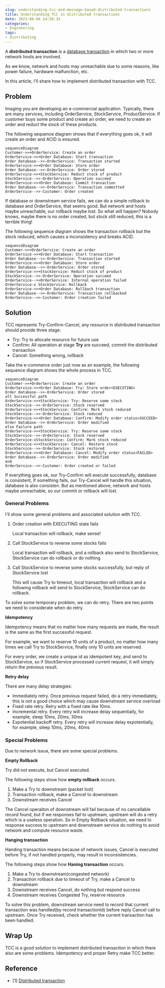 ```yaml
---
slug: understanding-tcc-and-message-based-distributed-transactions
title: Understanding TCC in distributed transactions
date: 2023-06-04 14:58:33
categories:
- Engineering
tags:
- distributing
---
```


A **distributed transaction** is a [database transaction](https://en.wikipedia.org/wiki/Database_transaction) in which two or more network hosts are involved.  

As we know, network and hosts may unreachable due to some reasons, like power failure, hardware malfunction, etc. 

In this article, I'll share how to implement distributed transaction with TCC.

<!--more-->

## Problem

Imaging you are developing an e-commercial application. Typically, there are many services, including OrderService, StockService, ProductService. If customer buys some product and create an order, we need to create an order and reduct the stock of these products.

The following sequence diagram shows that if everything goes ok, it will create an order and ACID is ensured.

```mermaid
sequenceDiagram
Customer->>+OrderService: Create an order
OrderService->>+Order Database: Start transaction
Order Database-->>-OrderService: Transaction started
OrderService->>+Order Database: Store order
Order Database-->>-OrderService: Order stored
OrderService->>+StockService: Reduct stock of product
StockService-->>-OrderService: Operation succeed
OrderService->>+Order Database: Commit transaction
Order Database-->>-OrderService: Transaction committed
OrderService-->>-Customer: Order created
```

If database or downstream service fails, we can do a simple rollback to database and OrderService, that seems good. But network and hosts maybe unreachable, our rollback maybe lost. So what will happen? Nobody knows, maybe there is no order created, but stock still reduced, this is a terrible thing!

The following sequence diagram shows the transaction rollback but the stock reduced, which causes a inconsistency and breaks ACID. 

```mermaid
sequenceDiagram
Customer->>+OrderService: Create an order
OrderService->>+Order Database: Start transaction
Order Database-->>-OrderService: Transaction started
OrderService->>+Order Database: Store order
Order Database-->>-OrderService: Order stored
OrderService->>+StockService: Reduct stock of product
StockService-->>-OrderService: Operation succeed
OrderService-->>OrderService: Internal operation failed
OrderService-x StockService: Rollback
OrderService->>+Order Database: Rollback transaction
Order Database-->>-OrderService: Transaction rollbacked
OrderService-->>-Customer: Order creation failed
```

## Solution

TCC represents Try-Confirm-Cancel, any resource in distributed transaction should provide three stage:

+ Try: Try to allocate resource for future use
+ Confirm: All operation at stage **Try** are succeed, commit the distributed transaction
+ Cancel: Something wrong, rollback

Take the e-commerce order just now as an example, the following sequence diagram shows the whole process in TCC.

```mermaid
sequenceDiagram
Customer->>+OrderService: Create an order
OrderService->>+Order Database: Try: Store order<EXECUTING>
Order Database-->>-OrderService: Order stored
alt Successful path
OrderService->>+StockService: Try: Reserve some stock
StockService-->>-OrderService: Stock reserved
OrderService->>+StockService: Confirm: Mark stock reduced
StockService-->>-OrderService: Stock reduced
OrderService->>+Order Database: Confirm: Modify order status<SUCCEED>
Order Database-->>-OrderService: Order modified
else Failure path
OrderService->>+StockService: Try: Reserve some stock
StockService-->>-OrderService: Stock reserved
OrderService-xStockService: Confirm: Mark stock reduced
OrderService->>+StockService: Cancel: Restore stock
StockService-->>-OrderService: Stock restored
OrderService->>+Order Database: Cancel: Modify order status<FAILED>
Order Database-->>-OrderService: Order modified
end
OrderService-->>-Customer: Order created or failed
```

If everything goes ok, our Try-Confirm will execute successfully, database is consistent, if something fails, our Try-Cancel will handle this situation, database is also consisten. But as mentioned above, network and hosts maybe unreachable, so our commit or rollback will lost.

### General Problems

I'll show some general problems and associated solution with TCC.

1. Order creation with EXECUTING state fails

   Local transaction will rollback, make sense!

2. Call StockService to reverse some stocks fails

   Local transaction will rollback, and a rollback also send to StockService, StockService can do rollback or do nothing

3. Call StockService to reverse some stocks successfully, but reply of StockService lost

   This will cause Try to timeout, local transaction will rollback and a following rollback will send to StockService, StockService can do rollback.

To solve some temporary problem, we can do retry. There are two points we need to considerate when do retry.

**Idempotency**

Idempotency means that no matter how many requests are made, the result is the same as the first successful request.

For example, we want to reserve 10 units of a product,  no matter how many times we call Try to StockService, finally only 10 units are reserved.

For every order, we create a unique id as idempotent key, and send to StockService, so if StockService processed current request, it will simply return the previous result.

**Retry delay**

There are many delay strategies:

+ Immediately retry. Once previous request failed, do a retry immediately, this is not a good choice which may cause downstream service overload
+ Fixed rate retry. Retry with a fixed rate like 10ms.
+ Incremental retry. Every retry will increase delay sequentially, for example, sleep 10ms, 20ms, 30ms
+ Expotential backoff retry.  Every retry will increase delay expotentially, for example, sleep 10ms, 20ms, 40ms

### Special Problems

Due to network issue, there are some special problems.

**Empty Rollback**

Try did not execute, but Cancel executed. 

The following steps show how **empty rollback** occurs.

1. Make a Try to downstream (packet lost)
2. Transaction rollback, make a Cancel to downstream
3. Downstream receives Cancel

The Cancel operaiton of downstream will fail because of no cancellable record found, but if we responses fail to upstream, upstream will do a retry which is a useless operation. So in Empty Rollback situation, we need to response success to upstream and downstream service do nothing to avoid network and compute resource waste.

**Hanging transaction**

Handing transaction means because of network issues, Cancel is executed before Try, if not handled properly, may result in inconsistencies.

The following steps show how **Haning transaction** occurs.

1. Make a Try to downstream(congested network)
2. Transaction rollback due to timeout of Try, make a Cancel to downstream
3. Downstream receives Cancel, do nothing but respond success
4. Downstream receives Congested Try, reserve resource

To solve this problem, downstream service need to record that current transaction was handled(by record transactionId) before reply Cancel call to upstream. Once Try received, check whether the current transaction has been handled. 

## Wrap Up

TCC is a good solution to implement distributed transaction in which there also are some problems. Idempotency and proper Retry make TCC better.

## Reference

- [1] [Distributed transaction](https://en.wikipedia.org/wiki/Distributed_transaction)



